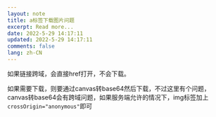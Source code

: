 ```yaml
---
layout: note
title: a标签下载图片问题
excerpt: Read more...
date: 2022-5-29 14:17:11
updated: 2022-5-29 14:17:11
comments: false
lang: zh-CN
---
```


如果链接跨域，会直接href打开，不会下载。

如果需要下载，则要通过canvas转base64然后下载，不过这里有个问题，canvas转base64会有跨域问题，如果服务端允许的情况下，img标签加上`crossOrigin="anonymous"`即可
  